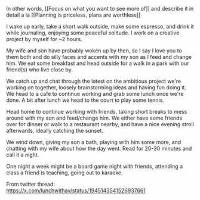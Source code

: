 In other words, [[Focus on what you want to see more of]] and describe it in detail a la [[Planning is priceless, plans are worthless]]


I wake up early, take a short walk outside, make some espresso, and drink it while journaling, enjoying some peaceful solitude. I work on a creative project by myself for ~2 hours.

My wife and son have probably woken up by then, so I say I love you to them both and do silly faces and accents with my son as I feed and change him. We eat some breakfast and head outside for a walk in a park with our friend(s) who live close by.

We catch up and chat through the latest on the ambitious project we're working on together, loosely brainstorming ideas and having fun doing it. We head to a cafe to continue working and grab some lunch once we're done. A bit after lunch we head to the court to play some tennis.

Head home to continue working with friends, taking short breaks to mess around with my son and feed/change him. We either have some friends over for dinner or walk to a restaurant nearby, and have a nice evening stroll afterwards, ideally catching the sunset.

We wind down, giving my son a bath, playing with him some more, and chatting with my wife about how the day went. Read for 20-30 minutes and call it a night.

One night a week might be a board game night with friends, attending a class a friend is teaching, going out to karaoke.

From twitter thread: https://x.com/lunchwithav/status/1945143541526937661